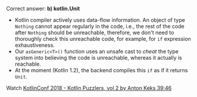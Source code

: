 Correct answer: **b) kotlin.Unit**

* Kotlin compiler actively uses data-flow information.
  An object of type `Nothing` cannot appear regularly in the code,
  i.e., the rest of the code after `Nothing` should be unreachable,
  therefore, we don't need to thoroughly check this unreachable code,
  for example, for `if` expression exhaustiveness.
* Our `asGeneric<T>()` function uses an unsafe cast to *cheat* the type system
  into believing the code is unreachable, whereas it actually is reachable.
* At the moment (Kotlin 1.2), the backend compiles this `if`
  as if it returns `Unit`.

Watch [KotlinConf 2018 - Kotlin Puzzlers, vol 2 by Anton Keks 39:46](https://www.youtube.com/watch?v=Xq9vBZs0j-8&lc=UgzrxmtADpeVJWbzo-14AaABAg#t=39m46s)
